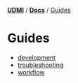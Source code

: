 [**UDMI**](../../) / [**Docs**](../)
/ [Guides](#)

# Guides

- [development](development.md)
- [troubleshooting](troubleshooting.md)
- [workflow](workflow.md)